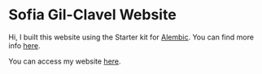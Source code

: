 # Sofia Gil-Clavel Website

Hi, I built this website using the Starter kit for [Alembic](https://alembic.darn.es/). You can find more info [here](https://github.com/daviddarnes/alembic-kit).

You can access my website [here](https://sofiag1l.github.io/).